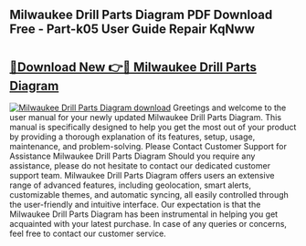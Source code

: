 ## Milwaukee Drill Parts Diagram PDF Download Free - Part-k05 User Guide Repair KqNww

# <h2><a href="http://dfsdd9s.blite.top/?on=Milwaukee+Drill+Parts+Diagram">🔗Download New 👉🔴 Milwaukee Drill Parts Diagram</a></h2>

[![Milwaukee Drill Parts Diagram download](https://i.imgur.com/lujVjoI.png)](http://dfsdd9s.blite.top/?on=Milwaukee+Drill+Parts+Diagram)
Greetings and welcome to the user manual for your newly updated Milwaukee Drill Parts Diagram. This manual is specifically designed to help you get the most out of your product by providing a thorough explanation of its features, setup, usage, maintenance, and problem-solving. Please Contact Customer Support for Assistance Milwaukee Drill Parts Diagram Should you require any assistance, please do not hesitate to contact our dedicated customer support team. Milwaukee Drill Parts Diagram offers users an extensive range of advanced features, including geolocation, smart alerts, customizable themes, and automatic syncing, all easily controlled through the user-friendly and intuitive interface. Our expectation is that the Milwaukee Drill Parts Diagram has been instrumental in helping you get acquainted with your latest purchase. In case of any queries or concerns, feel free to contact our customer service.

